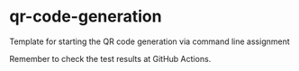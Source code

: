 # qr-code-generation

Template for starting the QR code generation via command line assignment

Remember to check the test results at GitHub Actions.